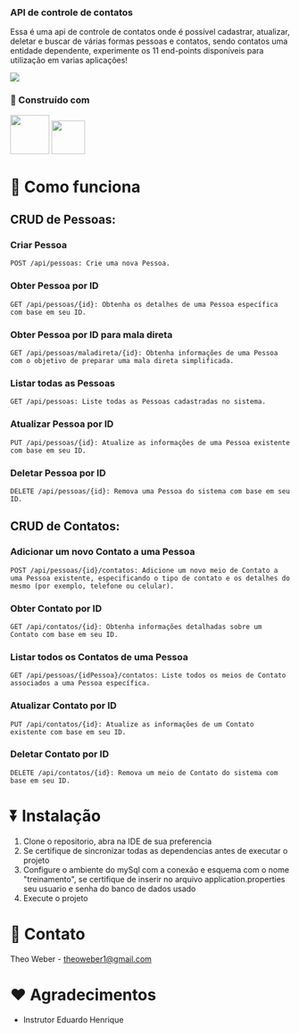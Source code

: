 <h3>API de controle de contatos</h3>
 <p>
Essa é uma api de controle de contatos onde é possível cadastrar, atualizar, deletar e buscar de várias formas pessoas e contatos, sendo contatos uma entidade dependente, experimente os 11 end-points disponíveis para utilização em varias aplicações!
</p>

<p>
<img src="http://img.shields.io/static/v1?label=STATUS&message=CONCLUIDO&color=GREEN&style=for-the-badge"/>
</p>
  
### :hammer: Construído com

 <img src="https://cdn.jsdelivr.net/gh/devicons/devicon/icons/java/java-original-wordmark.svg" width="70"> <img src="https://cdn.jsdelivr.net/gh/devicons/devicon/icons/spring/spring-original.svg" width="60"/>


 # 🎇 Como funciona

## CRUD de Pessoas:

### Criar Pessoa

    POST /api/pessoas: Crie uma nova Pessoa.

### Obter Pessoa por ID

    GET /api/pessoas/{id}: Obtenha os detalhes de uma Pessoa específica com base em seu ID.

### Obter Pessoa por ID para mala direta

    GET /api/pessoas/maladireta/{id}: Obtenha informações de uma Pessoa com o objetivo de preparar uma mala direta simplificada.

### Listar todas as Pessoas

    GET /api/pessoas: Liste todas as Pessoas cadastradas no sistema.

### Atualizar Pessoa por ID

    PUT /api/pessoas/{id}: Atualize as informações de uma Pessoa existente com base em seu ID.

### Deletar Pessoa por ID

    DELETE /api/pessoas/{id}: Remova uma Pessoa do sistema com base em seu ID.

## CRUD de Contatos:

### Adicionar um novo Contato a uma Pessoa

    POST /api/pessoas/{id}/contatos: Adicione um novo meio de Contato a uma Pessoa existente, especificando o tipo de contato e os detalhes do mesmo (por exemplo, telefone ou celular).

### Obter Contato por ID

    GET /api/contatos/{id}: Obtenha informações detalhadas sobre um Contato com base em seu ID.

### Listar todos os Contatos de uma Pessoa

    GET /api/pessoas/{idPessoa}/contatos: Liste todos os meios de Contato associados a uma Pessoa específica.

### Atualizar Contato por ID

    PUT /api/contatos/{id}: Atualize as informações de um Contato existente com base em seu ID.

### Deletar Contato por ID

    DELETE /api/contatos/{id}: Remova um meio de Contato do sistema com base em seu ID.




# ⏬ Instalação

1. Clone o repositorio, abra na IDE de sua preferencia
2. Se certifique de sincronizar todas as dependencias antes de executar o projeto
3. Configure o ambiente do mySql com a conexão e esquema com o nome "treinamento", se certifique de inserir no arquivo application.properties seu usuario e senha do banco de dados usado
4. Execute o projeto



# 📧 Contato

Theo Weber - theoweber1@gmail.com

# ❤️ Agradecimentos

* Instrutor Eduardo Henrique
